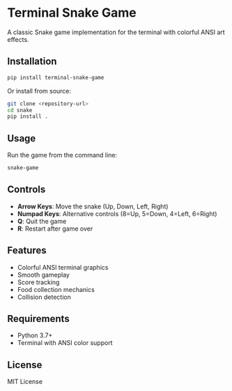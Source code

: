 # Terminal Snake Game

A classic Snake game implementation for the terminal with colorful ANSI art effects.

## Installation

```bash
pip install terminal-snake-game
```

Or install from source:

```bash
git clone <repository-url>
cd snake
pip install .
```

## Usage

Run the game from the command line:

```bash
snake-game
```

## Controls

- **Arrow Keys**: Move the snake (Up, Down, Left, Right)
- **Numpad Keys**: Alternative controls (8=Up, 5=Down, 4=Left, 6=Right)
- **Q**: Quit the game
- **R**: Restart after game over

## Features

- Colorful ANSI terminal graphics
- Smooth gameplay
- Score tracking
- Food collection mechanics
- Collision detection

## Requirements

- Python 3.7+
- Terminal with ANSI color support

## License

MIT License